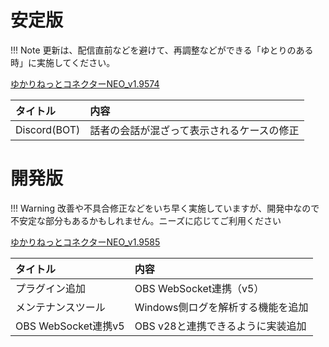 # 安定版
!!! Note
    更新は、配信直前などを避けて、再調整などができる「ゆとりのある時」に実施してください。

[ゆかりねっとコネクターNEO_v1.9574](https://machanbazaar.com/wp-content/uploads/2022/07/YNCneo_v1.9574.zip)

|タイトル|内容|
|:------|:---------------------------|
|Discord(BOT)|話者の会話が混ざって表示されるケースの修正|


# 開発版
!!! Warning
    改善や不具合修正などをいち早く実施していますが、開発中なので不安定な部分もあるかもしれません。ニーズに応じてご利用ください

[ゆかりねっとコネクターNEO_v1.9585](https://machanbazaar.com/wp-content/uploads/2022/08/YNCneo_v1.9585.zip)

|タイトル|内容|
|:------|:---------------------------|
|プラグイン追加|OBS WebSocket連携（v5）|
|メンテナンスツール|Windows側ログを解析する機能を追加|
|OBS WebSocket連携v5|OBS v28と連携できるように実装追加|